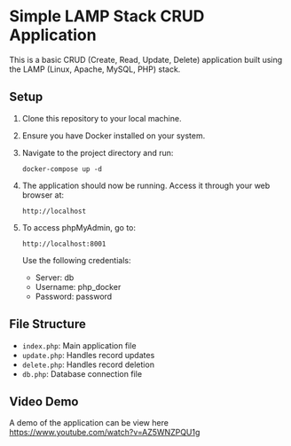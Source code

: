 # Simple LAMP Stack CRUD Application

This is a basic CRUD (Create, Read, Update, Delete) application built using the LAMP (Linux, Apache, MySQL, PHP) stack.

## Setup

1. Clone this repository to your local machine.

2. Ensure you have Docker installed on your system.

3. Navigate to the project directory and run:

   ```
   docker-compose up -d
   ```

4. The application should now be running. Access it through your web browser at:

   ```
   http://localhost
   ```

5. To access phpMyAdmin, go to:

   ```
   http://localhost:8001
   ```

   Use the following credentials:
   - Server: db
   - Username: php_docker
   - Password: password

## File Structure

- `index.php`: Main application file
- `update.php`: Handles record updates
- `delete.php`: Handles record deletion
- `db.php`: Database connection file

## Video Demo
A demo of the application can be view here https://www.youtube.com/watch?v=AZ5WNZPQU1g
